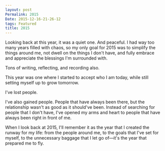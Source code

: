 ```yaml
---
layout: post
Permalink: 2015
Date: 2015-12-16-21-26-12
tags: Featured
title: 2015
---
```


Looking back at this year, it was a quiet one. And peaceful. I had way too many years filled with chaos, so my only goal for 2015 was to simplify the things around me, not dwell on the things I don't have, and fully embrace and appreciate the blessings I'm surrounded with.

Tons of writing, reflecting, and recording also.

This year was one where I started to accept who I am today, while still setting myself up to grow tomorrow.

I've lost people.

I've also gained people. People that have always been there, but the relationship wasn't as good as it should've been. Instead of searching for people that I don't have, I've opened my arms and heart to people that have always been right in front of me.

When I look back at 2015, I'll remember it as the year that I created the runway for my life: from the people around me, to the goals that I've set for myself, to the unnecessary baggage that I let go of—it's the year that prepared me to fly.